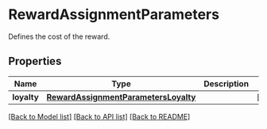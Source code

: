 # RewardAssignmentParameters

Defines the cost of the reward.

## Properties

Name | Type | Description | Notes
------------ | ------------- | ------------- | -------------
**loyalty** | [**RewardAssignmentParametersLoyalty**](RewardAssignmentParametersLoyalty.md) |  | [optional] 

[[Back to Model list]](../README.md#documentation-for-models) [[Back to API list]](../README.md#documentation-for-api-endpoints) [[Back to README]](../README.md)



